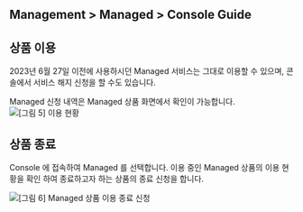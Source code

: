 ## Management > Managed > Console Guide

## 상품 이용
2023년 6월 27일 이전에 사용하시던 Managed 서비스는 그대로 이용할 수 있으며, 콘솔에서 서비스 해지 신청을 할 수도 있습니다.

Managed 신청 내역은 Managed 상품 화면에서 확인이 가능합니다. 
![[그림 5] 이용 현황](http://static.toastoven.net/prod_managed/managed_5_en.jpg)

## 상품 종료 
Console 에 접속하여 Managed 를 선택합니다.
이용 중인 Managed 상품의 이용 현황을 확인 하여 종료하고자 하는 상품의 종료 신청을 합니다. 

![[그림 6] Managed 상품 이용 종료 신청](http://static.toastoven.net/prod_managed/managed_6_en.jpg)
